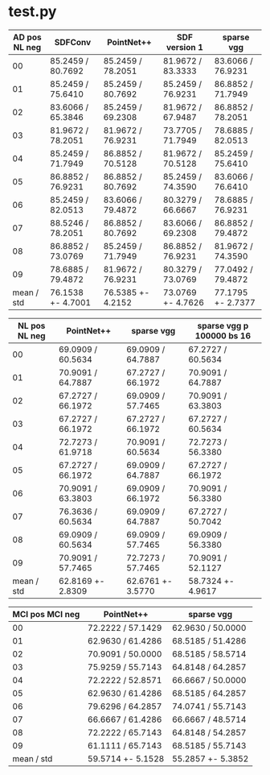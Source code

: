 # test.py

AD pos NL neg   | SDFConv           | PointNet++        | SDF version 1     | sparse vgg
---             | ---               | ---               | ---               | ---
00              | 85.2459 / 80.7692 | 85.2459 / 78.2051 | 81.9672 / 83.3333 | 83.6066 / 76.9231
01              | 85.2459 / 75.6410 | 85.2459 / 80.7692 | 85.2459 / 76.9231 | 86.8852 / 71.7949
02              | 83.6066 / 65.3846 | 85.2459 / 69.2308 | 81.9672 / 67.9487 | 86.8852 / 78.2051
03              | 81.9672 / 78.2051 | 81.9672 / 76.9231 | 73.7705 / 71.7949 | 78.6885 / 82.0513
04              | 85.2459 / 71.7949 | 86.8852 / 70.5128 | 81.9672 / 70.5128 | 85.2459 / 75.6410
05              | 86.8852 / 76.9231 | 86.8852 / 80.7692 | 85.2459 / 74.3590 | 83.6066 / 76.6410
06              | 85.2459 / 82.0513 | 83.6066 / 79.4872 | 80.3279 / 66.6667 | 78.6885 / 76.9231
07              | 88.5246 / 78.2051 | 86.8852 / 80.7692 | 83.6066 / 69.2308 | 86.8852 / 79.4872
08              | 86.8852 / 73.0769 | 85.2459 / 71.7949 | 86.8852 / 76.9231 | 81.9672 / 74.3590
09              | 78.6885 / 79.4872 | 81.9672 / 76.9231 | 80.3279 / 73.0769 | 77.0492 / 79.4872
mean / std      | 76.1538 +- 4.7001 | 76.5385 +- 4.2152 | 73.0769 +- 4.7626 | 77.1795 +- 2.7377


NL pos NL neg   | PointNet++        | sparse vgg        | sparse vgg p 100000 bs 16 
---             | ---               | ---               | ---
00              | 69.0909 / 60.5634 | 69.0909 / 64.7887 | 67.2727 / 60.5634
01              | 70.9091 / 64.7887 | 67.2727 / 66.1972 | 70.9091 / 64.7887
02              | 67.2727 / 66.1972 | 69.0909 / 57.7465 | 70.9091 / 63.3803
03              | 67.2727 / 66.1972 | 67.2727 / 66.1972 | 67.2727 / 60.5634
04              | 72.7273 / 61.9718 | 70.9091 / 60.5634 | 72.7273 / 56.3380
05              | 67.2727 / 66.1972 | 69.0909 / 64.7887 | 67.2727 / 66.1972
06              | 70.9091 / 63.3803 | 69.0909 / 66.1972 | 70.9091 / 56.3380
07              | 76.3636 / 60.5634 | 69.0909 / 64.7887 | 67.2727 / 50.7042
08              | 69.0909 / 60.5634 | 69.0909 / 57.7465 | 69.0909 / 56.3380
09              | 70.9091 / 57.7465 | 72.7273 / 57.7465 | 70.9091 / 52.1127
mean / std      | 62.8169 +- 2.8309 | 62.6761 +- 3.5770 | 58.7324 +- 4.9617


MCI pos MCI neg | PointNet++        | sparse vgg
---             | ---               | ---
00              | 72.2222 / 57.1429 | 62.9630 / 50.0000
01              | 62.9630 / 61.4286 | 68.5185 / 51.4286
02              | 70.9091 / 50.0000 | 68.5185 / 58.5714
03              | 75.9259 / 55.7143 | 64.8148 / 64.2857
04              | 72.2222 / 52.8571 | 66.6667 / 50.0000
05              | 62.9630 / 61.4286 | 68.5185 / 64.2857
06              | 79.6296 / 64.2857 | 74.0741 / 55.7143
07              | 66.6667 / 61.4286 | 66.6667 / 48.5714
08              | 72.2222 / 65.7143 | 64.8148 / 54.2857
09              | 61.1111 / 65.7143 | 68.5185 / 55.7143
mean / std      | 59.5714 +- 5.1528 | 55.2857 +- 5.3852


